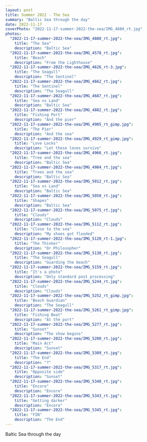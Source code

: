 ```yaml
---
layout: post
title: Summer 2022 - The Sea
summary: "Baltic Sea through the day"
date: 2022-11-17
coverPhoto: "2022-11-17-summer-2022-the-sea/IMG_4880_rt.jpg"
photos:
  "2022-11-17-summer-2022-the-sea/IMG_4880_rt.jpg":
    title: "The Sea"
    description: "Baltic Sea"
  "2022-11-17-summer-2022-the-sea/IMG_4578_rt.jpg":
    title: "Beach"
    description: "From the Lighthouse"
  "2022-11-17-summer-2022-the-sea/IMG_4626_rt-3.jpg":
    title: "The Seagull"
    description: "The Sentinel"
  "2022-11-17-summer-2022-the-sea/IMG_4662_rt.jpg":
    title: "The Sentinel"
    description: "The Seagull"
  "2022-11-17-summer-2022-the-sea/IMG_4687_rt.jpg":
    title: "Sea vs Land"
    description: "Baltic Sea"
  "2022-11-17-summer-2022-the-sea/IMG_4882_rt.jpg":
    title: "Fishing Port"
    description: "And the pier"
  "2022-11-17-summer-2022-the-sea/IMG_4905_rt_gimp.jpg":
    title: "The Pier"
    description: "And the sea"
  "2022-11-17-summer-2022-the-sea/IMG_4929_rt_gimp.jpg":
    title: "Love Locks"
    description: "Let these loves survive"
  "2022-11-17-summer-2022-the-sea/IMG_4966_rt.jpg":
    title: "Tree and the sea"
    description: "Baltic Sea"
  "2022-11-17-summer-2022-the-sea/IMG_4984_rt.jpg":
    title: "Trees and the sea"
    description: "Baltic Sea"
  "2022-11-17-summer-2022-the-sea/IMG_5012_rt.jpg":
    title: "Sea vs Land"
    description: "Baltic Sea"
  "2022-11-17-summer-2022-the-sea/IMG_5050_rt.jpg":
    title: "Shapes"
    description: "Baltic Sea"
  "2022-11-17-summer-2022-the-sea/IMG_5075_rt.jpg":
    title: "Clouds"
    description: "Clouds"
  "2022-11-17-summer-2022-the-sea/IMG_5112_rt.jpg":
    title: "Close to the sea"
    description: "My shoes got flooded"
  "2022-11-17-summer-2022-the-sea/IMG_5120_rt-1.jpg":
    title: "The Thinker"
    description: "Or Philosopher"
  "2022-11-17-summer-2022-the-sea/IMG_5138_rt.jpg":
    title: "The Seagull"
    description: "Guarding the beach"
  "2022-11-17-summer-2022-the-sea/IMG_5159_rt.jpg":
    title: "It's a photo"
    description: "Only standard post processing"
  "2022-11-17-summer-2022-the-sea/IMG_5244_rt.jpg":
    title: "Clouds"
    description: "Clouds"
  "2022-11-17-summer-2022-the-sea/IMG_5252_rt_gimp.jpg":
    title: "Beach Guardian"
    description: "The Seagull"
  "2022-11-17-summer-2022-the-sea/IMG_5261_rt_gimp.jpg":
    title: "Fishing Boat"
    description: "At the port"
  "2022-11-17-summer-2022-the-sea/IMG_5277_rt.jpg":
    title: "Sunset"
    description: "The show begins"
  "2022-11-17-summer-2022-the-sea/IMG_5280_rt.jpg":
    title: "Main Act"
    description: "Sunset"
  "2022-11-17-summer-2022-the-sea/IMG_5309_rt.jpg":
    title: "The End"
    description: "?"
  "2022-11-17-summer-2022-the-sea/IMG_5317_rt.jpg":
    title: "Opposite side"
    description: "Sunset"
  "2022-11-17-summer-2022-the-sea/IMG_5340_rt.jpg":
    title: "Encore"
    description: "Encore"
  "2022-11-17-summer-2022-the-sea/IMG_5343_rt.jpg":
    title: "Getting darker"
    description: "Encore"
  "2022-11-17-summer-2022-the-sea/IMG_5345_rt.jpg":
    title: "FIN"
    description: "The End"
---
```


Baltic Sea through the day
